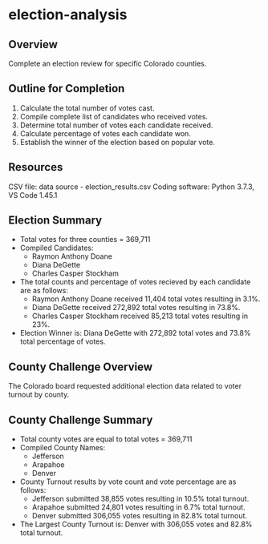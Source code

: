 # election-analysis
## Overview
Complete an election review for specific Colorado counties.

## Outline for Completion
 1. Calculate the total number of votes cast.
 2. Compile complete list of candidates who received votes.
 3. Determine total number of votes each candidate received.
 4. Calculate percentage of votes each candidate won.
 5. Establish the winner of the election based on popular vote.
 
## Resources
  CSV file: data source - election_results.csv
  Coding software: Python 3.7.3, VS Code 1.45.1
  
## Election Summary
- Total votes for three counties = 369,711
- Compiled Candidates:
  * Raymon Anthony Doane
  * Diana DeGette
  * Charles Casper Stockham
- The total counts and percentage of votes recieved by each candidate are as follows:
  * Raymon Anthony Doane    received 11,404 total votes resulting in 3.1%.
  * Diana DeGette           received 272,892 total votes resulting in 73.8%.
  * Charles Casper Stockham received 85,213 total votes resulting in 23%.
- Election Winner is:
  Diana DeGette with 272,892 total votes and 73.8% total percentage of votes.

## County Challenge Overview
The Colorado board requested additional election data related to voter turnout by county.

## County Challenge Summary
- Total county votes are equal to total votes = 369,711
- Compiled County Names:
  * Jefferson 
  * Arapahoe   
  * Denver
- County Turnout results by vote count and vote percentage are as follows:
  * Jefferson  submitted 38,855 votes resulting in 10.5% total turnout.
  * Arapahoe   submitted 24,801 votes resulting in 6.7% total turnout.
  * Denver     submitted 306,055 votes resulting in 82.8% total turnout.
- The Largest County Turnout is:
  Denver with 306,055 votes and 82.8% total turnout.
